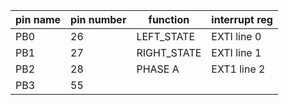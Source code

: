 |pin name | pin number | function | interrupt reg|
|   ---   |     ---    |    ---   |     ---      |
| PB0     |     26     |LEFT_STATE| EXTI line 0    |
| PB1     |     27     |RIGHT_STATE|EXTI line 1    |
| PB2     |     28     | PHASE A   | EXT1 line 2   |
| PB3     |     55     | 
